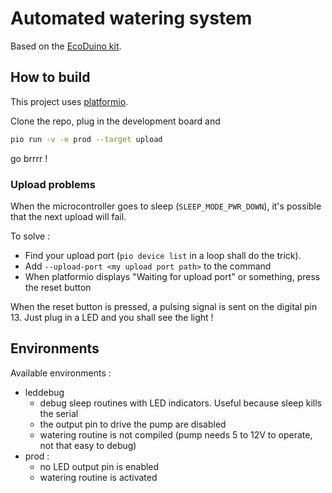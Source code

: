 # Automated watering system

Based on the [EcoDuino kit](https://wiki.dfrobot.com/EcoDuino_-_An_Auto_Plant_Kit_SKU__KIT0003).

## How to build

This project uses [platformio](https://platformio.org/).

Clone the repo, plug in the development board and

```bash
pio run -v -e prod --target upload
```

go brrrr !

### Upload problems

When the microcontroller goes to sleep (`SLEEP_MODE_PWR_DOWN`), it's possible that the next upload will fail.

To solve :

- Find your upload port (`pio device list` in a loop shall do the trick).
- Add `--upload-port <my upload port path>` to the command
- When platformio displays "Waiting for upload port" or something, press the reset button

When the reset button is pressed, a pulsing signal is sent on the digital pin 13. Just plug in a LED and you shall see the light !

## Environments

Available environments :

* leddebug
  * debug sleep routines with LED indicators. Useful because sleep kills the serial
  * the output pin to drive the pump are disabled
  * watering routine is not compiled (pump needs 5 to 12V to operate, not that easy to debug)
* prod :
  * no LED output pin is enabled
  * watering routine is activated